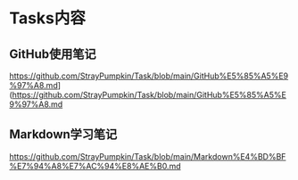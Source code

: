 # Tasks内容
## GitHub使用笔记
<https://github.com/StrayPumpkin/Task/blob/main/GitHub%E5%85%A5%E9%97%A8.md>](https://github.com/StrayPumpkin/Task/blob/main/GitHub%E5%85%A5%E9%97%A8.md
## Markdown学习笔记
https://github.com/StrayPumpkin/Task/blob/main/Markdown%E4%BD%BF%E7%94%A8%E7%AC%94%E8%AE%B0.md
